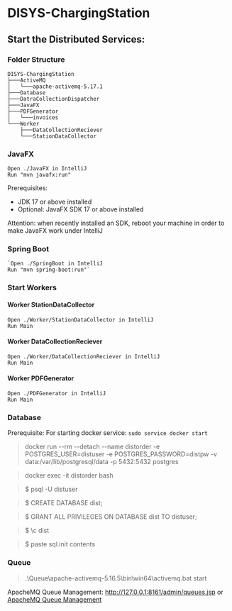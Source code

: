 # DISYS-ChargingStation

## Start the Distributed Services:
### Folder Structure
```
DISYS-ChargingStation
├───ActiveMQ
│   └───apache-activemq-5.17.1
├───Database
├───DatraCollectionDispatcher
├───JavaFX
├───PDFGenerator
│   └───invoices
└───Worker
    ├───DataCollectionReciever
    └───StationDataCollector
```


### JavaFX
    Open ./JavaFX in IntelliJ
    Run "mvn javafx:run"

Prerequisites:
- JDK 17 or above installed  
- Optional: JavaFX SDK 17 or above installed

Attention: when recently installed an SDK, reboot your machine in order to make JavaFX work under IntelliJ


### Spring Boot

    `Open ./SpringBoot in IntelliJ
    Run "mvn spring-boot:run"`


### Start Workers
#### Worker StationDataCollector

    Open ./Worker/StationDataCollector in IntelliJ
    Run Main

#### Worker DataCollectionReciever

    Open ./Worker/DataCollectionReciever in IntelliJ
    Run Main

#### Worker PDFGenerator

    Open ./PDFGenerator in IntelliJ
    Run Main

### Database

Prerequisite: For starting docker service: ```sudo service docker start```
> docker run --rm --detach --name distorder -e POSTGRES_USER=distuser -e POSTGRES_PASSWORD=distpw -v data:/var/lib/postgresql/data -p 5432:5432 postgres

> docker exec -it distorder bash

>$ psql -U distuser

>$ CREATE DATABASE dist;

>$ GRANT ALL PRIVILEGES ON DATABASE dist TO distuser;

>$ \c dist

>$ paste sql.init contents
    

### Queue

> .\Queue\apache-activemq-5.16.5\bin\win64\activemq.bat start

ApacheMQ Queue Management: http://127.0.0.1:8161/admin/queues.jsp or [ApacheMQ Queue Management](http://127.0.0.1:8161/admin/queues.jsp)

